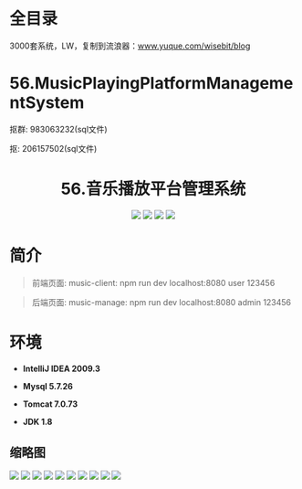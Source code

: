 # 全目录

3000套系统，LW，复制到流浪器：www.yuque.com/wisebit/blog

# 56.MusicPlayingPlatformManagementSystem

<p>抠群: 983063232(sql文件)</p>
<p>抠: 206157502(sql文件)</p>

<p><h1 align="center">56.音乐播放平台管理系统</h1></p>


<p align="center">
	<img src="https://img.shields.io/badge/jdk-1.8-orange.svg"/>
    <img src="https://img.shields.io/badge/springboot-5.x-lightgrey.svg"/>
    <img src="https://img.shields.io/badge/mybatis-3.x-blue.svg"/>
    <img src="https://img.shields.io/badge/vue-3.x-yellow.svg"/>
</p>

# 简介
>前端页面:
music-client: npm run dev
localhost:8080 user 123456

>后端页面:
music-manage: npm run dev
localhost:8080 admin  123456




# 环境

- <b>IntelliJ IDEA 2009.3</b>

- <b>Mysql 5.7.26</b>

- <b>Tomcat 7.0.73</b>

- <b>JDK 1.8</b>




## 缩略图

![](https://bitwise.oss-cn-heyuan.aliyuncs.com/2024/9/10/53999acb-440f-48d5-a4f2-1f8e8ff2a541.png)
![](https://bitwise.oss-cn-heyuan.aliyuncs.com/2024/9/10/3ef86c18-caeb-4d7e-bee1-b689589c7358.png)
![](https://bitwise.oss-cn-heyuan.aliyuncs.com/2024/9/10/62968d0e-df2d-4944-9bd9-8d25a6bbb26b.png)
![](https://bitwise.oss-cn-heyuan.aliyuncs.com/2024/9/10/ec549731-5c44-47bb-adc9-8d032c426933.png)
![](https://bitwise.oss-cn-heyuan.aliyuncs.com/2024/9/10/903f76cd-9cfa-4cde-b23a-4074c09e089f.png)
![](https://bitwise.oss-cn-heyuan.aliyuncs.com/2024/9/10/5e50b89c-86db-410e-aedd-ea6515189224.png)
![](https://bitwise.oss-cn-heyuan.aliyuncs.com/2024/9/10/2f01474f-af08-483d-8e01-1d5b5ac47bd5.png)
![](https://bitwise.oss-cn-heyuan.aliyuncs.com/2024/9/10/616cb369-4f19-43b5-85ce-755ef44b4f7f.png)
![](https://bitwise.oss-cn-heyuan.aliyuncs.com/2024/9/10/d6c6f8a0-ff96-4914-8e4e-55ebee896eeb.png)
![](https://bitwise.oss-cn-heyuan.aliyuncs.com/2024/9/10/87cd5174-e198-4a61-b020-af8cfb22029c.png)




